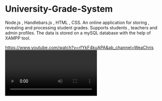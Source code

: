 # University-Grade-System
Node.js , Handlebars.js , HTML , CSS. An online application for storing , revealing and processing student grades. Supports students , teachers and admin profiles. The data is stored on a mySQL database with the help of XAMPP tool.

https://www.youtube.com/watch?v=rfYkF4kuAPA&ab_channel=WeaChris<VIDEO ID>
https://www.youtube.com/watch?v=rfYkF4kuAPA&ab_channel=WeaChris<VIDEO URL>
